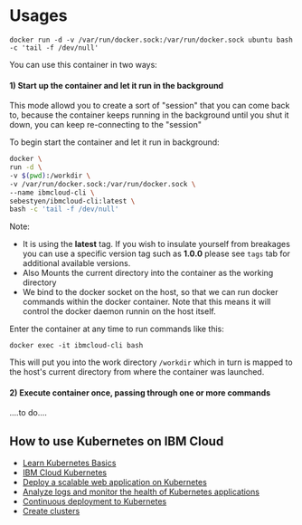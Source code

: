 # Usages

```
docker run -d -v /var/run/docker.sock:/var/run/docker.sock ubuntu bash -c 'tail -f /dev/null'
```



You can use this container in two ways:

#### 1) Start up the container and let it run in the background
This mode allowd you to create a sort of "session" that you can come back to, because the container keeps running in the background until you shut it down, you can keep re-connecting to the "session"



To begin start the container and let it run in background:

```bash
docker \
run -d \
-v $(pwd):/workdir \
-v /var/run/docker.sock:/var/run/docker.sock \
--name ibmcloud-cli \
sebestyen/ibmcloud-cli:latest \
bash -c 'tail -f /dev/null'
```

Note:

* It is using the **latest** tag. If you wish to insulate yourself from breakages you can use a specific version tag such as **1.0.0** please see `tags` tab for additional available versions.
* Also Mounts the current directory into the container as the working directory
* We bind to the docker socket on the host, so that we can run docker commands within the docker container.  Note that this means it will control the docker daemon runnin on the host itself. 



Enter the container at any time to run commands like this:

```
docker exec -it ibmcloud-cli bash
```

This will put you into the work directory `/workdir` which in turn is mapped to the host's current directory from where the container was launched.



#### 2) Execute container once, passing through one or more commands

....to do....



## How to use Kubernetes on IBM Cloud

* [Learn Kubernetes Basics](https://kubernetes.io/docs/tutorials/kubernetes-basics/)
* [IBM Cloud Kubernetes](https://www.ibm.com/cloud/container-service)
* [Deploy a scalable web application on Kubernetes](https://console.bluemix.net/docs/tutorials/scalable-webapp-kubernetes.html#deploy-a-scalable-web-application-on-kubernetes)
* [Analyze logs and monitor the health of Kubernetes applications](https://console.bluemix.net/docs/tutorials/kubernetes-log-analysis-kibana.html#analyze-logs-and-monitor-the-health-of-kubernetes-applications)
* [Continuous deployment to Kubernetes](https://console.bluemix.net/docs/tutorials/continuous-deployment-to-kubernetes.html#continuous-deployment-to-kubernetes)
* [Create clusters](https://console.bluemix.net/docs/containers/cs_tutorials.html#cs_cluster_tutorial)